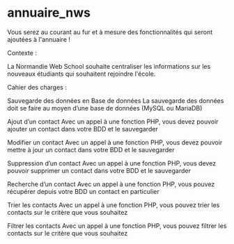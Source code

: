 # annuaire_nws

Vous serez au courant au fur et à mesure des fonctionnalités qui seront ajoutées à l'annuaire !

Contexte :

La Normandie Web School souhaite centraliser les informations sur les nouveaux étudiants qui souhaitent rejoindre l'école. 

Cahier des charges :

Sauvegarde des données en Base de données
La sauvegarde des données doit se faire au moyen d’une base de données (MySQL ou MariaDB)

Ajout d’un contact
Avec un appel à une fonction PHP, vous devez pouvoir ajouter un contact dans votre BDD et le sauvegarder

Modifier un contact
Avec un appel à une fonction PHP, vous devez pouvoir mettre à jour un contact dans votre BDD et le sauvegarder

Suppression d’un contact
Avec un appel à une fonction PHP, vous devez pouvoir supprimer un contact dans votre BDD et le sauvegarder

Recherche d’un contact
Avec un appel à une fonction PHP, vous pouvez récupérer depuis votre BDD un contact en particulier

Trier les contacts
Avec un appel à une fonction PHP, vous pouvez trier les contacts sur le critère que vous souhaitez

Filtrer les contacts
Avec un appel à une fonction PHP, vous pouvez filtrer les contacts sur le critère que vous souhaitez
